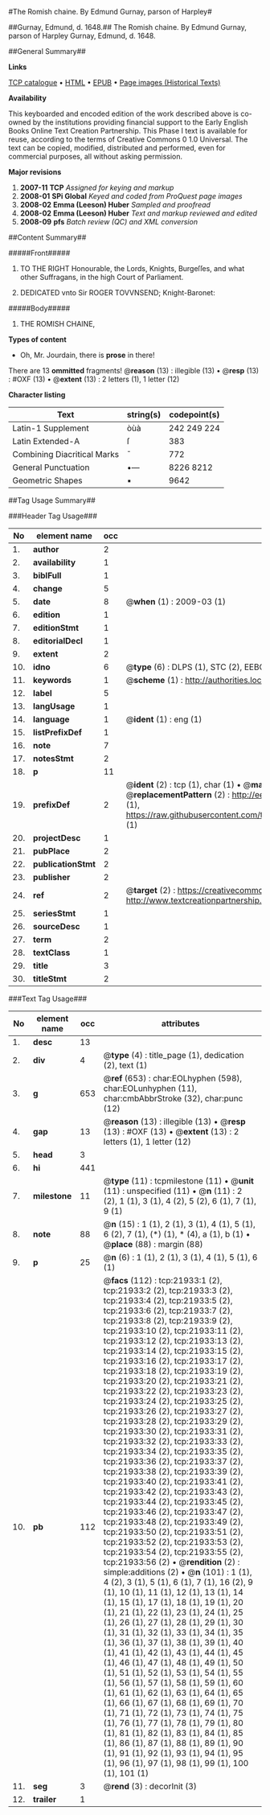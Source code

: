 #The Romish chaine. By Edmund Gurnay, parson of Harpley#

##Gurnay, Edmund, d. 1648.##
The Romish chaine. By Edmund Gurnay, parson of Harpley
Gurnay, Edmund, d. 1648.

##General Summary##

**Links**

[TCP catalogue](http://www.ota.ox.ac.uk/tcp/)  • 
[HTML](http://tei.it.ox.ac.uk/tcp/Texts-HTML/free/A02/A02400.html)  • 
[EPUB](http://tei.it.ox.ac.uk/tcp/Texts-EPUB/free/A02/A02400.epub) • 
[Page images (Historical Texts)](https://data.historicaltexts.jisc.ac.uk/view?pubId=eebo-99856390e&pageId=eebo-99856390e-21933-1)

**Availability**

This keyboarded and encoded edition of the
	       work described above is co-owned by the institutions
	       providing financial support to the Early English Books
	       Online Text Creation Partnership. This Phase I text is
	       available for reuse, according to the terms of Creative
	       Commons 0 1.0 Universal. The text can be copied,
	       modified, distributed and performed, even for
	       commercial purposes, all without asking permission.

**Major revisions**

1. __2007-11__ __TCP__ *Assigned for keying and markup*
1. __2008-01__ __SPi Global__ *Keyed and coded from ProQuest page images*
1. __2008-02__ __Emma (Leeson) Huber__ *Sampled and proofread*
1. __2008-02__ __Emma (Leeson) Huber__ *Text and markup reviewed and edited*
1. __2008-09__ __pfs__ *Batch review (QC) and XML conversion*

##Content Summary##

#####Front#####

1. TO THE RIGHT Honourable, the Lords, Knights, Burgeſſes, and what other Suffragans, in the high Court of Parliament.

1. DEDICATED vnto Sir ROGER TOVVNSEND; Knight-Baronet:

#####Body#####

1. THE ROMISH CHAINE,

**Types of content**

  * Oh, Mr. Jourdain, there is **prose** in there!

There are 13 **ommitted** fragments! 
 @__reason__ (13) : illegible (13)  •  @__resp__ (13) : #OXF (13)  •  @__extent__ (13) : 2 letters (1), 1 letter (12)

**Character listing**


|Text|string(s)|codepoint(s)|
|---|---|---|
|Latin-1 Supplement|òùà|242 249 224|
|Latin Extended-A|ſ|383|
|Combining             Diacritical Marks|̄|772|
|General Punctuation|•—|8226 8212|
|Geometric Shapes|▪|9642|

##Tag Usage Summary##

###Header Tag Usage###

|No|element name|occ|attributes|
|---|---|---|---|
|1.|__author__|2||
|2.|__availability__|1||
|3.|__biblFull__|1||
|4.|__change__|5||
|5.|__date__|8| @__when__ (1) : 2009-03 (1)|
|6.|__edition__|1||
|7.|__editionStmt__|1||
|8.|__editorialDecl__|1||
|9.|__extent__|2||
|10.|__idno__|6| @__type__ (6) : DLPS (1), STC (2), EEBO-CITATION (1), PROQUEST (1), VID (1)|
|11.|__keywords__|1| @__scheme__ (1) : http://authorities.loc.gov/ (1)|
|12.|__label__|5||
|13.|__langUsage__|1||
|14.|__language__|1| @__ident__ (1) : eng (1)|
|15.|__listPrefixDef__|1||
|16.|__note__|7||
|17.|__notesStmt__|2||
|18.|__p__|11||
|19.|__prefixDef__|2| @__ident__ (2) : tcp (1), char (1)  •  @__matchPattern__ (2) : ([0-9\-]+):([0-9IVX]+) (1), (.+) (1)  •  @__replacementPattern__ (2) : http://eebo.chadwyck.com/downloadtiff?vid=$1&page=$2 (1), https://raw.githubusercontent.com/textcreationpartnership/Texts/master/tcpchars.xml#$1 (1)|
|20.|__projectDesc__|1||
|21.|__pubPlace__|2||
|22.|__publicationStmt__|2||
|23.|__publisher__|2||
|24.|__ref__|2| @__target__ (2) : https://creativecommons.org/publicdomain/zero/1.0/ (1), http://www.textcreationpartnership.org/docs/. (1)|
|25.|__seriesStmt__|1||
|26.|__sourceDesc__|1||
|27.|__term__|2||
|28.|__textClass__|1||
|29.|__title__|3||
|30.|__titleStmt__|2||


###Text Tag Usage###

|No|element name|occ|attributes|
|---|---|---|---|
|1.|__desc__|13||
|2.|__div__|4| @__type__ (4) : title_page (1), dedication (2), text (1)|
|3.|__g__|653| @__ref__ (653) : char:EOLhyphen (598), char:EOLunhyphen (11), char:cmbAbbrStroke (32), char:punc (12)|
|4.|__gap__|13| @__reason__ (13) : illegible (13)  •  @__resp__ (13) : #OXF (13)  •  @__extent__ (13) : 2 letters (1), 1 letter (12)|
|5.|__head__|3||
|6.|__hi__|441||
|7.|__milestone__|11| @__type__ (11) : tcpmilestone (11)  •  @__unit__ (11) : unspecified (11)  •  @__n__ (11) : 2 (2), 1 (1), 3 (1), 4 (2), 5 (2), 6 (1), 7 (1), 9 (1)|
|8.|__note__|88| @__n__ (15) : 1 (1), 2 (1), 3 (1), 4 (1), 5 (1), 6 (2), 7 (1), (*) (1), * (4), a (1), b (1)  •  @__place__ (88) : margin (88)|
|9.|__p__|25| @__n__ (6) : 1 (1), 2 (1), 3 (1), 4 (1), 5 (1), 6 (1)|
|10.|__pb__|112| @__facs__ (112) : tcp:21933:1 (2), tcp:21933:2 (2), tcp:21933:3 (2), tcp:21933:4 (2), tcp:21933:5 (2), tcp:21933:6 (2), tcp:21933:7 (2), tcp:21933:8 (2), tcp:21933:9 (2), tcp:21933:10 (2), tcp:21933:11 (2), tcp:21933:12 (2), tcp:21933:13 (2), tcp:21933:14 (2), tcp:21933:15 (2), tcp:21933:16 (2), tcp:21933:17 (2), tcp:21933:18 (2), tcp:21933:19 (2), tcp:21933:20 (2), tcp:21933:21 (2), tcp:21933:22 (2), tcp:21933:23 (2), tcp:21933:24 (2), tcp:21933:25 (2), tcp:21933:26 (2), tcp:21933:27 (2), tcp:21933:28 (2), tcp:21933:29 (2), tcp:21933:30 (2), tcp:21933:31 (2), tcp:21933:32 (2), tcp:21933:33 (2), tcp:21933:34 (2), tcp:21933:35 (2), tcp:21933:36 (2), tcp:21933:37 (2), tcp:21933:38 (2), tcp:21933:39 (2), tcp:21933:40 (2), tcp:21933:41 (2), tcp:21933:42 (2), tcp:21933:43 (2), tcp:21933:44 (2), tcp:21933:45 (2), tcp:21933:46 (2), tcp:21933:47 (2), tcp:21933:48 (2), tcp:21933:49 (2), tcp:21933:50 (2), tcp:21933:51 (2), tcp:21933:52 (2), tcp:21933:53 (2), tcp:21933:54 (2), tcp:21933:55 (2), tcp:21933:56 (2)  •  @__rendition__ (2) : simple:additions (2)  •  @__n__ (101) : 1 (1), 4 (2), 3 (1), 5 (1), 6 (1), 7 (1), 16 (2), 9 (1), 10 (1), 11 (1), 12 (1), 13 (1), 14 (1), 15 (1), 17 (1), 18 (1), 19 (1), 20 (1), 21 (1), 22 (1), 23 (1), 24 (1), 25 (1), 26 (1), 27 (1), 28 (1), 29 (1), 30 (1), 31 (1), 32 (1), 33 (1), 34 (1), 35 (1), 36 (1), 37 (1), 38 (1), 39 (1), 40 (1), 41 (1), 42 (1), 43 (1), 44 (1), 45 (1), 46 (1), 47 (1), 48 (1), 49 (1), 50 (1), 51 (1), 52 (1), 53 (1), 54 (1), 55 (1), 56 (1), 57 (1), 58 (1), 59 (1), 60 (1), 61 (1), 62 (1), 63 (1), 64 (1), 65 (1), 66 (1), 67 (1), 68 (1), 69 (1), 70 (1), 71 (1), 72 (1), 73 (1), 74 (1), 75 (1), 76 (1), 77 (1), 78 (1), 79 (1), 80 (1), 81 (1), 82 (1), 83 (1), 84 (1), 85 (1), 86 (1), 87 (1), 88 (1), 89 (1), 90 (1), 91 (1), 92 (1), 93 (1), 94 (1), 95 (1), 96 (1), 97 (1), 98 (1), 99 (1), 100 (1), 101 (1)|
|11.|__seg__|3| @__rend__ (3) : decorInit (3)|
|12.|__trailer__|1||
